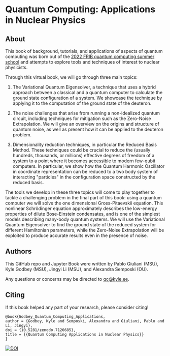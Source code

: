 <!-- #region -->
# Quantum Computing: Applications in Nuclear Physics


## About 

This book of background, tutorials, and applications of aspects of quantum computing was born out of the [2022 FRIB quantum computing summer school](https://github.com/NuclearPhysicsWorkshops/FRIB-TASummerSchoolQuantumComputing) and attempts to explore tools and techniques of interest to nuclear physicists.

Through this virtual book, we will go through three main topics: 

1) The Variational Quantum Eigensolver, a technique that uses a hybrid approach between a classical and a quantum computer to calculate the ground state configuration of a system. We showcase the technique by applying it to the computation of the ground state of the deuteron.

2) The noise challenges that arise from running a non-idealized quantum circuit, including techniques for mitigation such as the Zero-Noise Extrapolation. We will give an overview on the origins and structure of quantum noise, as well as present how it can be applied to the deuteron problem.

3) Dimensionality reduction techniques, in particular the Reduced Basis Method. These techniques could be crucial to reduce the (usually hundreds, thousands, or millions) effective degrees of freedom of a system to a point where it becomes accessible to modern few-qubit computers. In particular, we show how the Quantum Harmonic Oscillator in coordinate representation can be reduced to a two body system of interacting "particles" in the configuration space constructed by the reduced basis.

The tools we develop in these three topics will come to play together to tackle a challenging problem in the final part of this book: using a quantum computer we will solve the one dimensional Gross-Pitaevskii equation. This nonlinear Schrödinger equation approximately describes the low-energy properties of dilute Bose-Einstein condensates, and is one of the simplest models describing many-body quantum systems. We will use the Variational Quantum Eigensolver to find the ground state of the reduced system for different Hamiltonian parameters, while the Zero-Noise Extrapolation will be exploited to produce accurate results even in the presence of noise.


## Authors

This GitHub repo and Jupyter Book were written by Pablo Giuliani (MSU), Kyle Godbey (MSU), Jingyi Li (MSU), and Alexandra Semposki (OU). 

Any questions or concerns may be directed to qc@kyle.ee. 

## Citing

If this book helped any part of your research, please consider citing!

```
@book{Godbey_Quantum_Computing_Applications,
author = {Godbey, Kyle and Semposki, Alexandra and Giuliani, Pablo and Li, Jingyi},
doi = {10.5281/zenodo.7126685},
title = {{Quantum Computing Applications in Nuclear Physics}}
}
```

[![DOI](https://zenodo.org/badge/506734165.svg)](https://zenodo.org/badge/latestdoi/506734165)

<!-- #endregion -->
